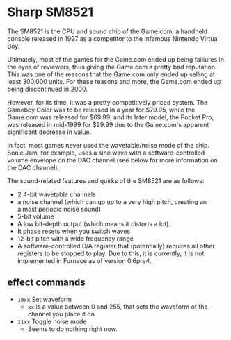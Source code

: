 # Sharp SM8521

The SM8521 is the CPU and sound chip of the Game.com, a handheld console released in 1997 as a competitor to the infamous Nintendo Virtual Boy.

Ultimately, most of the games for the Game.com ended up being failiures in the eyes of reviewers, thus giving the Game.com a pretty bad reputation. This was one of the reasons that the Game.com only ended up selling at least 300,000 units. For these reasons and more, the Game.com ended up being discontinued in 2000. 

However, for its time, it was a pretty competitively priced system. The Gameboy Color was to be released in a year for $79.95, while the Game.com was released for $69.99, and its later model, the Pocket Pro, was released in mid-1999 for $29.99 due to the Game.com's apparent significant decrease in value.

In fact, most games never used the wavetable/noise mode of the chip. Sonic Jam, for example, uses a sine wave with a software-controlled volume envelope on the DAC channel (see below for more information on the DAC channel).

The sound-related features and quirks of the SM8521 are as follows:
- 2 4-bit wavetable channels
- a noise channel (which can go up to a very high pitch, creating an almost periodic noise sound)
- 5-bit volume
- A low bit-depth output (which means it distorts a lot). 
- It phase resets when you switch waves
- 12-bit pitch with a wide frequency range
- A software-controlled D/A register that (potentially) requires all other registers to be stopped to play. Due to this, it is currently, it is not implemented in Furnace as of version 0.6pre4.

## effect commands

- `10xx` Set waveform
  - `xx` is a value between 0 and 255, that sets the waveform of the channel you place it on.
- `11xx` Toggle noise mode
  - Seems to do nothing right now.
